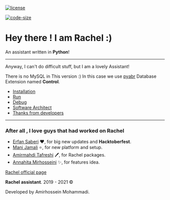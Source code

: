 [![license](https://img.shields.io/github/license/BlackIQ/Ashley?style=flat-square)](https://github.com/BlackIQ)

[![code-size](https://img.shields.io/github/languages/code-size/BlackIQ/Ashley?style=flat-square)](https://github.com/BlackIQ)

# Hey there ! I am Rachel :)

An assistant written in **Python**!

---

Anyway, I can't do difficult stuff, but I am a lovely Assistant!

There is no MySQL in This version :)
In this case we use [pyabr](https://github.com/manijamali2003/pyabr) Database Extension named **Control**.

- [Installation](https://github.com/BlackIQ/Rachel/tree/master/docs#installation)
- [Run](https://github.com/BlackIQ/Rachel/tree/master/docs#run)
- [Debug](https://github.com/BlackIQ/Rachel/tree/master/docs#debugging)
- [Software Architect](https://github.com/BlackIQ/Rachel/tree/master/docs#software-architecture)
- [Thanks from developers](https://github.com/BlackIQ/Rachel#after-all--i-love-guys-that-had-worked-on-rachel)

---

### After all , I love guys that had worked on Rachel

- [Erfan Saberi](https://github.com/erfansaberi) :heart:, for big new updates and **Hacktoberfest**.
- [Mani Jamali](https://github.com/manijamali2003) :star:, for new platform and setup.
- [Amirmahdi Tafreshi](https://github.com/mr-tafreshi) :pen:, for Rachel packages.
- [Annahita Mirhosseini](https://github.com/Annahita2004) :sparkles:, for features idea.

[Rachel official page](https://blackiq.github.io/Rachel)

**Rachel assistant**. 2019 - 2021 &copy;

Developed by Amirhossein Mohammadi.